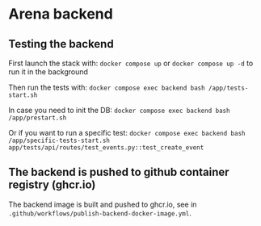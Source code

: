 # Arena backend

## Testing the backend

First launch the stack with: `docker compose up`
or `docker compose up -d` to run it in the background

Then run the tests with: `docker compose exec backend bash /app/tests-start.sh`

In case you need to init the DB: `docker compose exec backend bash /app/prestart.sh`

Or if you want to run a specific test: `docker compose exec backend bash /app/specific-tests-start.sh app/tests/api/routes/test_events.py::test_create_event`

## The backend is pushed to github container registry (ghcr.io)

The backend image is built and pushed to ghcr.io, see in `.github/workflows/publish-backend-docker-image.yml`.
